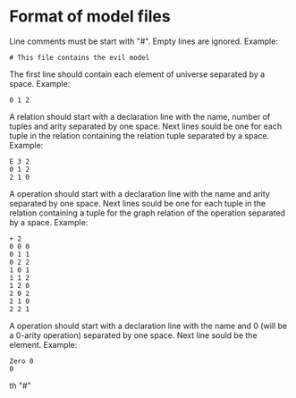# Format of model files

Line comments must be start with "#". Empty lines are ignored. Example:

```# This file contains the evil model```

The first line should contain each element of universe separated by a space. Example:

```0 1 2```

A relation should start with a declaration line with the name, number of tuples and arity separated by one space. Next lines sould be one for each tuple in the relation containing the relation tuple separated by a space. Example:

```
E 3 2
0 1 2
2 1 0
```

A operation should start with a declaration line with the name and arity separated by one space. Next lines sould be one for each tuple in the relation containing a tuple for the graph relation of the operation separated by a space. Example:

```
+ 2
0 0 0
0 1 1
0 2 2
1 0 1
1 1 2
1 2 0
2 0 2
2 1 0
2 2 1
```

A operation should start with a declaration line with the name and 0 (will be a 0-arity operation) separated by one space. Next line sould be the element. Example:

```
Zero 0
0
```
th "#"